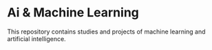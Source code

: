 # Ai & Machine Learning

This repository contains studies and projects of machine learning and artificial intelligence.
